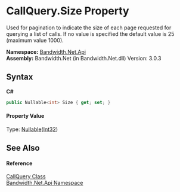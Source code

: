 ﻿# CallQuery.Size Property 
 

Used for pagination to indicate the size of each page requested for querying a list of calls. If no value is specified the default value is 25 (maximum value 1000).

**Namespace:**&nbsp;<a href ="N_Bandwidth_Net_Api.md">Bandwidth.Net.Api</a><br />**Assembly:**&nbsp;Bandwidth.Net (in Bandwidth.Net.dll) Version: 3.0.3

## Syntax

**C#**<br />
``` C#
public Nullable<int> Size { get; set; }
```


#### Property Value
Type: <a href="http://msdn2.microsoft.com/en-us/library/b3h38hb0" target="_blank">Nullable</a>(<a href="http://msdn2.microsoft.com/en-us/library/td2s409d" target="_blank">Int32</a>)

## See Also


#### Reference
<a href ="T_Bandwidth_Net_Api_CallQuery.md">CallQuery Class</a><br /><a href ="N_Bandwidth_Net_Api.md">Bandwidth.Net.Api Namespace</a><br />